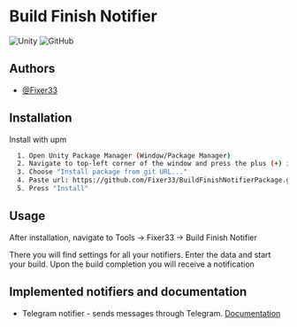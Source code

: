 
# Build Finish Notifier

![Unity](https://img.shields.io/badge/Unity-UPM%20Package-blue)
![GitHub](https://img.shields.io/github/license/Fixer33/BuildFinishNotifierPackage)

## Authors

- [@Fixer33](https://github.com/Fixer33)


## Installation

Install with upm

```bash
  1. Open Unity Package Manager (Window/Package Manager)
  2. Navigate to top-left corner of the window and press the plus (+) icon
  3. Choose "Install package from git URL..."
  4. Paste url: https://github.com/Fixer33/BuildFinishNotifierPackage.git
  5. Press "Install"
```

## Usage

After installation, navigate to Tools -> Fixer33 -> Build Finish Notifier

There you will find settings for all your notifiers.
Enter the data and start your build.
Upon the build completion you will receive a notification

## Implemented notifiers and documentation

- Telegram notifier - sends messages through Telegram. 
[Documentation](Documentation/TelegramNotifier.md)